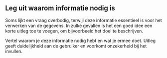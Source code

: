 ## Leg uit waarom informatie nodig is

Soms lijkt een vraag overbodig, terwijl deze informatie essentieel is voor het verwerken van de gegevens. In zulke gevallen is het een goed idee een korte uitleg toe te voegen, om bijvoorbeeld het doel te beschrijven.

Vertel waarom je deze informatie nodig hebt en wat je ermee doet. Uitleg geeft duidelijkheid aan de gebruiker en voorkomt onzekerheid bij het invullen.

